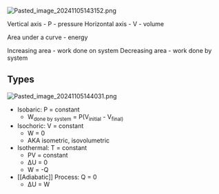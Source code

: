 ![Pasted_image_20241105143152.png](pasted_image_20241105143152.png)

Vertical axis - P - pressure
Horizontal axis - V - volume

Area under a curve - energy

Increasing area - work done on system
Decreasing area - work done by system

## Types

![Pasted_image_20241105144031.png](pasted_image_20241105144031.png)

* Isobaric: P = constant
  * W<sub>done by system</sub> = P(V<sub>initial</sub> - V<sub>final</initial>)
* Isochoric: V = constant
  * W = 0
  * AKA isometric, isovolumetric
* Isothermal: T = constant
  * PV = constant
  * ΔU = 0
  * W = -Q
* [[Adiabatic]] Process: Q = 0
  * ΔU = W
